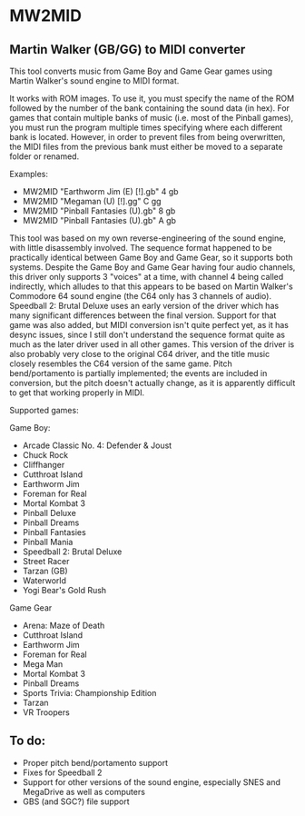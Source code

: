# MW2MID
## Martin Walker (GB/GG) to MIDI converter

This tool converts music from Game Boy and Game Gear games using Martin Walker's sound engine to MIDI format.

It works with ROM images. To use it, you must specify the name of the ROM followed by the number of the bank containing the sound data (in hex).
For games that contain multiple banks of music (i.e. most of the Pinball games), you must run the program multiple times specifying where each different bank is located. However, in order to prevent files from being overwritten, the MIDI files from the previous bank must either be moved to a separate folder or renamed.

Examples:
* MW2MID "Earthworm Jim (E) [!].gb" 4 gb
* MW2MID "Megaman (U) [!].gg" C gg
* MW2MID "Pinball Fantasies (U).gb" 8 gb
* MW2MID "Pinball Fantasies (U).gb" A gb

This tool was based on my own reverse-engineering of the sound engine, with little disassembly involved. The sequence format happened to be practically identical between Game Boy and Game Gear, so it supports both systems.
Despite the Game Boy and Game Gear having four audio channels, this driver only supports 3 "voices" at a time, with channel 4 being called indirectly, which alludes to that this appears to be based on Martin Walker's Commodore 64 sound engine (the C64 only has 3 channels of audio). Speedball 2: Brutal Deluxe uses an early version of the driver which has many significant differences between the final version. Support for that game was also added, but MIDI conversion isn't quite perfect yet, as it has desync issues, since I still don't understand the sequence format quite as much as the later driver used in all other games. This version of the driver is also probably very close to the original C64 driver, and the title music closely resembles the C64 version of the same game.
Pitch bend/portamento is partially implemented; the events are included in conversion, but the pitch doesn't actually change, as it is apparently difficult to get that working properly in MIDI.

Supported games:

Game Boy:
* Arcade Classic No. 4: Defender & Joust
* Chuck Rock
* Cliffhanger
* Cutthroat Island
* Earthworm Jim
* Foreman for Real
* Mortal Kombat 3
* Pinball Deluxe
* Pinball Dreams
* Pinball Fantasies
* Pinball Mania
* Speedball 2: Brutal Deluxe
* Street Racer
* Tarzan (GB)
* Waterworld
* Yogi Bear's Gold Rush

Game Gear
 * Arena: Maze of Death
 * Cutthroat Island
 * Earthworm Jim
 * Foreman for Real
 * Mega Man
 * Mortal Kombat 3
 * Pinball Dreams
 * Sports Trivia: Championship Edition
 * Tarzan
 * VR Troopers

## To do:
  * Proper pitch bend/portamento support
  * Fixes for Speedball 2
  * Support for other versions of the sound engine, especially SNES and MegaDrive as well as computers
  * GBS (and SGC?) file support
